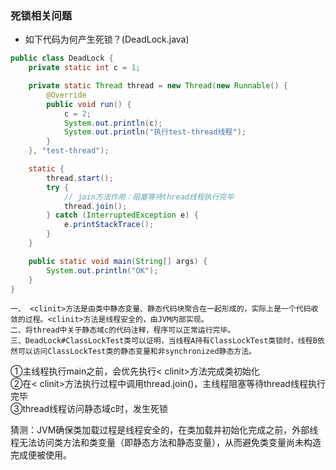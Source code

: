 ### **死锁相关问题**
- 如下代码为何产生死锁？(DeadLock.java)

```java
public class DeadLock {
    private static int c = 1;

    private static Thread thread = new Thread(new Runnable() {
        @Override
        public void run() {
            c = 2;
            System.out.println(c);
            System.out.println("执行test-thread线程");
        }
    }, "test-thread");

    static {
        thread.start();
        try {
            // join方法作用：阻塞等待thread线程执行完毕
            thread.join();
        } catch (InterruptedException e) {
            e.printStackTrace();
        }
    }

    public static void main(String[] args) {
        System.out.println("OK");
    }
}
```

```
一、 <clinit>方法是由类中静态变量、静态代码块聚合在一起形成的，实际上是一个代码收敛的过程。<clinit>方法是线程安全的，由JVM内部实现。 
二、将thread中关于静态域c的代码注释，程序可以正常运行完毕。
三、DeadLock#ClassLockTest类可以证明，当线程A持有ClassLockTest类锁时，线程B依然可以访问ClassLockTest类的静态变量和非synchronized静态方法。
```

①主线程执行main之前，会优先执行< clinit>方法完成类初始化  
②在< clinit>方法执行过程中调用thread.join()，主线程阻塞等待thread线程执行完毕  
③thread线程访问静态域c时，发生死锁

猜测：JVM确保类加载过程是线程安全的，在类加载并初始化完成之前，外部线程无法访问类方法和类变量（即静态方法和静态变量），从而避免类变量尚未构造完成便被使用。

